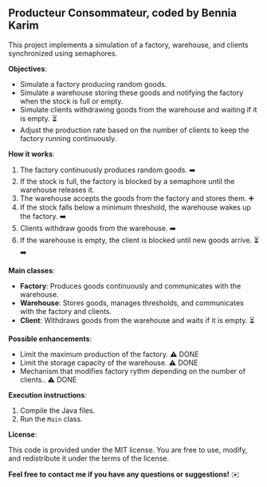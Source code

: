 ## Producteur Consommateur, coded by Bennia Karim

This project implements a simulation of a factory, warehouse, and clients synchronized using semaphores. 

**Objectives**:

* Simulate a factory producing random goods. 
* Simulate a warehouse storing these goods and notifying the factory when the stock is full or empty. 
* Simulate clients withdrawing goods from the warehouse and waiting if it is empty. ‍⏳
* Adjust the production rate based on the number of clients to keep the factory running continuously. 

**How it works**:

1. The factory continuously produces random goods. ➡️
2. If the stock is full, the factory is blocked by a semaphore until the warehouse releases it. 
3. The warehouse accepts the goods from the factory and stores them. ➕️
4. If the stock falls below a minimum threshold, the warehouse wakes up the factory. ➡️
5. Clients withdraw goods from the warehouse. ‍➡️
6. If the warehouse is empty, the client is blocked until new goods arrive. ⏳➡️

**Main classes**:

* **Factory**: Produces goods continuously and communicates with the warehouse. 
* **Warehouse**: Stores goods, manages thresholds, and communicates with the factory and clients. 
* **Client**: Withdraws goods from the warehouse and waits if it is empty. ‍⏳

**Possible enhancements**:

* Limit the maximum production of the factory. ⚠️ DONE
* Limit the storage capacity of the warehouse. ⚠️  DONE
* Mechanism that modifies factory rythm depending on the number of clients.. ⚠️ DONE

**Execution instructions**:

1. Compile the Java files. 
2. Run the `Main` class. 


**License**:

This code is provided under the MIT license. You are free to use, modify, and redistribute it under the terms of the license.

**Feel free to contact me if you have any questions or suggestions!** ✉️
